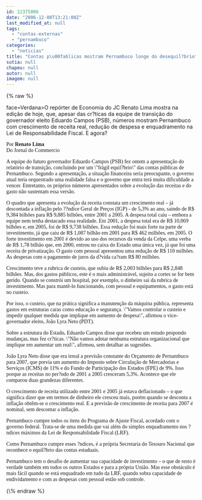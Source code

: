 ```yaml
---
id: 12375006
date: "2006-12-08T13:21:00Z"
last_modified_at: null
tags:
  - "contas-externas"
  - "pernambuco"
categories:
  - "noticias"
title: "Contas p\u00fablicas mostram Pernambuco longe do desequil?brio"
sutia: null
chapeu: null
autor: null
imagem: null
---
```

{\% raw %}
<p><P><FONT</p>
<p> face=Verdana>O repórter de Economia do JC Renato Lima mostra na edição de hoje, que, apesar das cr?ticas da equipe de transição do governador eleito&nbsp;Eduardo Campos (PSB), números mostram&nbsp;Pernambuco com crescimento de receita real, redução de despesa e enquadramento na Lei de Responsabilidade Fiscal. E agora?</FONT></P></p>
<p><P><FONT face=Verdana>Por <STRONG>Renato Lima<BR></STRONG>Do Jornal do Commercio</FONT></P></p>
<p><P><FONT face=Verdana>A equipe do futuro governador Eduardo Campos (PSB) fez ontem a apresentação do relatório de transição, concluindo por um \"frágil equil?brio\" das contas públicas de Pernambuco. Segundo a apresentação, a situação financeira seria preocupante, o governo atual teria orquestrado uma realidade falsa e o governo que entra terá muita dificuldade a vencer. Entretanto, os próprios números apresentados sobre a evolução das receitas e do gasto não sustentam essa versão. </FONT></P></p>
<p><P><FONT face=Verdana>O quadro que apresenta a evolução da receita constata um crescimento real – já descontada a inflação pelo ??ndice Geral de Preços (IGP) - de 5,3% ao ano, saindo de R$ 9,384 bilhões para R$ 9,885 bilhões, entre 2001 a 2005. A despesa total caiu – embora a equipe nem tenha destacado essa realidade. Em 2001, a despesa total era de R$ 10,069 bilhões e, em 2005, foi de R$ 9,738 bilhões. Essa redução foi mais forte na parte de investimento, já que caiu de R$ 1,087 bilhão em 2001 para R$ 462 milhões, em 2005. O forte investimento em 2001 é devido ao uso dos recursos da venda da Celpe, uma verba de R$ 1,78 bilhão que, em 2000, entrou no caixa do Estado uma única vez, já que foi uma receita de privatização. O gasto com pessoal apresentou uma redução de R$ 110 milhões. As despesas com o pagamento de juros da d?vida ca?ram R$ 80 milhões. </FONT></P></p>
<p><P><FONT face=Verdana>Crescimento teve a rubrica de custeio, que subiu de R$ 2,003 bilhões para R$ 2,848 bilhões. Mas, dos gastos públicos, este é o mais administrável, sujeito a cortes se for bem gerido. Quando se constrói um hospital, por exemplo, o dinheiro sai da rubrica de investimento. Mas para mantê-lo funcionando, com pessoal e equipamentos, o gasto está no custeio. </FONT></P></p>
<p><P><FONT face=Verdana>Por isso, o custeio, que na prática significa a manutenção da máquina pública, representa gastos em estruturas caras como educação e segurança. \"Vamos controlar o custeio e impedir qualquer medida que implique em aumento de despesa\", afirmou o vice-governador eleito, João Lyra Neto (PDT). </FONT></P></p>
<p><P><FONT face=Verdana>Sobre a estrutura do Estado, Eduardo Campos disse que recebeu um estudo propondo mudanças, mas fez cr?ticas. \"Não vamos adotar nenhuma estrutura organizacional que implique em aumentar um real\", afirmou, sem detalhar as sugestões. </FONT></P></p>
<p><P><FONT face=Verdana>João Lyra Neto disse que era irreal a previsão constante do Orçamento de Pernambuco para 2007, que previa um aumento do Imposto sobre Circulação de Mercadorias e Serviços (ICMS) de 11% e do Fundo de Participação dos Estados (FPE) de 9%. Isso porque as receitas no per?odo de 2001 a 2005 cresceram 5,3%. Acontece que ele comparou duas grandezas diferentes. </FONT></P></p>
<p><P><FONT face=Verdana>O crescimento de receita utilizado entre 2001 e 2005 já estava deflacionado – o que significa dizer que em termos de dinheiro ele cresceu mais, porém quando se desconta a inflação obtêm-se o crescimento real. E a previsão de crescimento de receita para 2007 é nominal, sem descontar a inflação. </FONT></P></p>
<p><P><FONT face=Verdana>Pernambuco cumpre todos os itens do Programa de Ajuste Fiscal, acordado com o governo federal. Trata-se de uma medida que vai além do simples enquadramento nos ?ndices máximos da Lei de Responsabilidade Fiscal (LRF). </FONT></P></p>
<p><P><FONT face=Verdana>Como Pernambuco cumpre esses ?ndices, é a própria Secretaria do Tesouro Nacional que reconhece o equil?brio das contas estaduais. </FONT></P></p>
<p><P><FONT face=Verdana>Pernambuco tem o desafio de aumentar sua capacidade de investimento – o que de resto é verdade também em todos os outros Estados e para a própria União. Mas esse obstáculo é mais fácil quando se está enquadrado em tudo da LRF, quando sobra capacidade de endividamento e com as despesas com pessoal estão sob controle. </FONT></P> </p>
{\% endraw %}